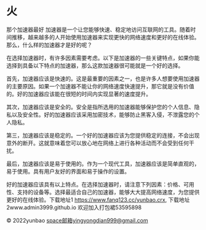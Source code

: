 # 火
那个加速器最好
加速器是一个让您能够快速、稳定地访问互联网的工具。随着时间推移，越来越多的人开始使用加速器来实现更快的网络速度和更好的在线体验。那么，什么样的加速器才是好的呢？

在选择加速器时，有许多因素需要考虑。以下是加速器的一些关键特点，如果你能选择到具备以下特点的加速器，那么这款加速器很可能就是一个好的选择。

首先，加速器应该是快速的。这是最重要的因素之一，也是许多人想要使用加速器的主要原因。如果一个加速器不能让你的网络速度快速提升，那它就是没有价值的。好的加速器应该能在很短的时间内实现显著的速度提升。

其次，加速器应该是安全的。安全是指所选用的加速器能够保护您的个人信息、隐私以及安全性。好的加速器应该采用加密技术，能够防止黑客入侵，不泄露您的个人隐私。

第三，加速器应该是稳定的。一个好的加速器应该为您提供稳定的连接，不会出现意外的断开。这就意味着您可以放心地在网络上进行各种活动而不会受到任何干扰。

最后，加速器应该是易于使用的。作为一个现代工具，加速器应该是简单直观的，易于使用。具有用户友好的界面和易于操作的设置。

好的加速器应该具有以上特点。在选择加速器时，请注意下列因素：价格、可用性、支持的设备等。选择最适合自己的加速器，能够大大提高网络速度，为您提供更好的在线体验。下载地址1
https://www.fanq123.cc/yunbao.crx,
下载地址2www.admin3999.github.io
欢迎加入打包裙53595898
 

© 2022yunbao space邮箱yingyongdian999@gmail.com
